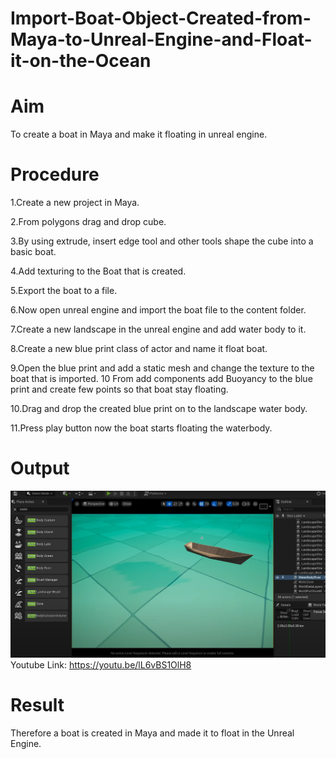 # Import-Boat-Object-Created-from-Maya-to-Unreal-Engine-and-Float-it-on-the-Ocean
# Aim
To create a boat in Maya and make it floating in unreal engine.

# Procedure
1.Create a new project in Maya.

2.From polygons drag and drop cube.

3.By using extrude, insert edge tool and other tools shape the cube into a basic boat.

4.Add texturing to the Boat that is created.

5.Export the boat to a file.

6.Now open unreal engine and import the boat file to the content folder.

7.Create a new landscape in the unreal engine and add water body to it.

8.Create a new blue print class of actor and name it float boat.

9.Open the blue print and add a static mesh and change the texture to the boat that is imported. 10 From add components add Buoyancy to the blue print and create few points so that boat stay floating.

10.Drag and drop the created blue print on to the landscape water body.

11.Press play button now the boat starts floating the waterbody.

# Output
![](h.jpg)
Youtube Link: https://youtu.be/lL6vBS1OlH8
# Result
Therefore a boat is created in Maya and made it to float in the Unreal Engine.
